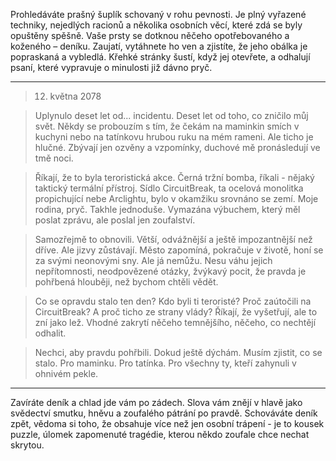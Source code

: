 Prohledáváte prašný šuplík schovaný v rohu pevnosti. Je plný vyřazené techniky, nejedlých racionů a několika osobních věcí, které zdá se byly opuštěny spěšně. Vaše prsty se dotknou něčeho opotřebovaného a koženého – deníku. Zaujatí, vytáhnete ho ven a zjistíte, že jeho obálka je popraskaná a vybledlá. Křehké stránky šustí, když jej otevřete, a odhalují psaní, které vypravuje o minulosti již dávno pryč.

---

> 12. května 2078

> Uplynulo deset let od... incidentu. Deset let od toho, co zničilo můj svět. Někdy se probouzím s tím, že čekám na maminkin smích v kuchyni nebo na tatínkovu hrubou ruku na mém rameni. Ale ticho je hlučné. Zbývají jen ozvěny a vzpomínky, duchové mě pronásledují ve tmě noci.

> Říkají, že to byla teroristická akce. Černá tržní bomba, říkali - nějaký taktický termální přístroj. Sídlo CircuitBreak, ta ocelová monolitka propichující nebe Arclightu, bylo v okamžiku srovnáno se zemí. Moje rodina, pryč. Takhle jednoduše. Vymazána výbuchem, který měl poslat zprávu, ale poslal jen zoufalství.

> Samozřejmě to obnovili. Větší, odvážnější a ještě impozantnější než dříve. Ale jizvy zůstávají. Město zapomíná, pokračuje v životě, honí se za svými neonovými sny. Ale já nemůžu. Nesu váhu jejich nepřítomnosti, neodpovězené otázky, žvýkavý pocit, že pravda je pohřbená hlouběji, než bychom chtěli vědět.

> Co se opravdu stalo ten den? Kdo byli ti teroristé? Proč zaútočili na CircuitBreak? A proč ticho ze strany vlády? Říkají, že vyšetřují, ale to zní jako lež. Vhodné zakrytí něčeho temnějšího, něčeho, co nechtějí odhalit.

> Nechci, aby pravdu pohřbili. Dokud ještě dýchám. Musím zjistit, co se stalo. Pro maminku. Pro tatínka. Pro všechny ty, kteří zahynuli v ohnivém pekle.

---

Zavíráte deník a chlad jde vám po zádech. Slova vám znějí v hlavě jako svědectví smutku, hněvu a zoufalého pátrání po pravdě. Schováváte deník zpět, vědoma si toho, že obsahuje více než jen osobní trápení - je to kousek puzzle, úlomek zapomenuté tragédie, kterou někdo zoufale chce nechat skrytou.
